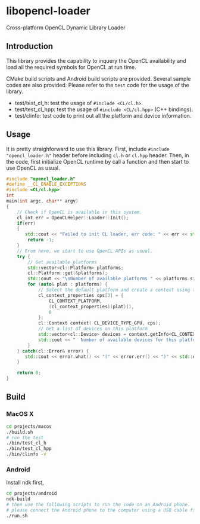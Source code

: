 # libopencl-loader
Cross-platform OpenCL Dynamic Library Loader

## Introduction
This library provides the capability to inquery the OpenCL availability and load all the required symbols for OpenCL at run time. 

CMake build scripts and Android build scripts are provided. Several sample codes are also provided. Please refer to the `test` code for the usage of the library.
- test/test_cl_h: test the usage of `#include <CL/cl.h>`.
- test/test_cl_hpp: test the usage of `#include <CL/cl.hpp>` (C++ bindings).
- test/clinfo: test code to print out all the platform and device information.

## Usage
It is pretty straighforward to use this library. First, include `#include "opencl_loader.h"` header before including `cl.h` or `cl.hpp` header. Then, in the code, first initialize OpenCL runtime by call a function and then start to use OpenCL as usual. 

```C++
#include "opencl_loader.h"
#define __CL_ENABLE_EXCEPTIONS
#include <CL/cl.hpp>
int
main(int argc, char** argv)
{
    // Check if OpenCL is available in this system.
    cl_int err = OpenCLHelper::Loader::Init();
    if(err)
    {
       std::cout << "Failed to init CL loader, err code: " << err << std::endl;
        return -1;
    }
    // From here, we start to use OpenCL APIs as usual.
    try { 
        // Get available platforms
        std::vector<cl::Platform> platforms;
        cl::Platform::get(&platforms);
        std::cout << "\nNumber of available platforms " << platforms.size() << std::endl;
        for (auto& plat : platforms) {
            // Select the default platform and create a context using this platform and the GPU
            cl_context_properties cps[3] = { 
                CL_CONTEXT_PLATFORM, 
                (cl_context_properties)(plat)(), 
                0 
            };
            cl::Context context( CL_DEVICE_TYPE_GPU, cps);
            // Get a list of devices on this platform
            std::vector<cl::Device> devices = context.getInfo<CL_CONTEXT_DEVICES>();
            std::cout << "  Number of available devices for this platform " << devices.size() << std::endl;
        }
    } catch(cl::Error& error) {
       std::cout << error.what() << "(" << error.err() << ")" << std::endl;
    }

    return 0;
}
```


## Build
### MacOS X
```bash
cd projects/macos
./build.sh
# run the test
./bin/test_cl_h
./bin/test_cl_hpp
./bin/clinfo -v
```

### Android
Install ndk first, 
```bash
cd projects/android
ndk-build
# then use the following scripts to run the code on an Android phone. 
# please connect the Android phone to the computer using a USB cable first. 
./run.sh
```
